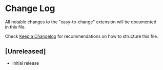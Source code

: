 # Change Log

All notable changes to the "easy-to-change" extension will be documented in this file.

Check [Keep a Changelog](http://keepachangelog.com/) for recommendations on how to structure this file.

## [Unreleased]

- Initial release